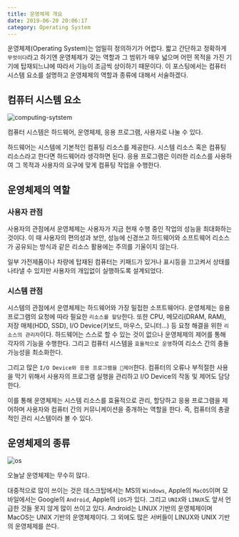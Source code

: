 ```yaml
---
title: 운영체제 개요
date: 2019-06-20 20:06:17
category: Operating System
---
```


운영체제(Operating System)는 엄밀히 정의하기가 어렵다. 짧고 간단하고 정확하게 `무엇이다`라고 하기엔 운영체제가 갖는 역할과 그 범위가 매우 넓으며 어떤 목적을 가진 기기에 탑재되느냐에 따라서 기능이 조금씩 상이하기 때문이다. 이 포스팅에서는 컴퓨터 시스템 요소를 설명하고 운영체제의 역할과 종류에 대해서 서술하겠다.

## 컴퓨터 시스템 요소

![computing-sytstem](https://s3.ap-northeast-2.amazonaws.com/static.gracieuxyh.dev/os/computing-system.png)

컴퓨터 시스템은 하드웨어, 운영체제, 응용 프로그램, 사용자로 나눌 수 있다.

하드웨어는 시스템에 기본적인 컴퓨팅 리소스를 제공한다. 시스템 리소스 혹은 컴퓨팅 리소스라고 한다면 하드웨어라 생각하면 된다. 응용 프로그램은 이러한 리소스를 사용하여 그 목적과 사용자의 요구에 맞게 컴퓨팅 작업을 수행한다.

## 운영체제의 역할

### 사용자 관점

사용자의 관점에서 운영체제는 사용자가 지금 현재 수행 중인 작업의 성능을 최대화하는 것이다. 이 때 사용자의 편의성과 보안, 성능에 신경쓰고 하드웨어와 소프트웨어 리소스가 공유되는 방식과 같은 리소스 활용에는 주의를 기울이지 않는다.

일부 가전제품이나 차량에 탑재된 컴퓨터는 키패드가 있거나 표시등을 끄고켜서 상태를 나타낼 수 있지만 사용자의 개입없이 실행하도록 설계되었다.

### 시스템 관점

시스템의 관점에서 운영체제는 하드웨어와 가장 밀접한 소프트웨어다. 운영체제는 응용 프로그램의 요청에 따라 필요한 `리소스를 할당`한다.
또한 CPU, 메모리(DRAM, RAM), 저장 매체(HDD, SSD), I/O Device(키보드, 마우스, 모니터...) 등 요청 해결을 위한 `리소스의 관리자`이다.
하드웨어는 스스로 할 수 있는 것이 없으나 운영체제의 제어를 통해 각자의 기능을 수행한다. 그리고 컴퓨터 시스템을 `효율적으로 운영`하여 리소스 간의 충돌 가능성을 최소화한다.

그리고 많은 `I/O Device와 응용 프로그램을 제어`한다. 컴퓨터의 오류나 부적절한 사용을 막기 위해서 사용자의 프로그램 실행을 관리하고 I/O Device의 작동 및 제어도 담당한다.

이를 통해 운영체제는 시스템 리소스를 효율적으로 관리, 할당하고 응용 프로그램을 제어하며 사용자와 컴퓨터 간의 커뮤니케이션을 중개하는 역할을 한다. 즉, 컴퓨터의 총괄적인 관리 시스템이라 볼 수 있다.

## 운영체제의 종류

![os](https://s3.ap-northeast-2.amazonaws.com/static.gracieuxyh.dev/os/os.png)

오늘날 운영체제는 무수히 많다.

대중적으로 많이 쓰이는 것은 데스크탑에서는 MS의 `Windows`, Apple의 `MacOS`이며 모바일에서는 Google의 `Android`, Apple의 `iOS`가 있다.
그리고 `UNIX`와 `LINUX`도 앞서 언급한 것들 못지 않게 많이 쓰이고 있다. Android는 LINUX 기반의 운영체제이며 MacOS는 UNIX 기반의 운영체제이다. 그 외에도 많은 서버들이 LINUX와 UNIX 기반의 운영체제를 쓴다.
